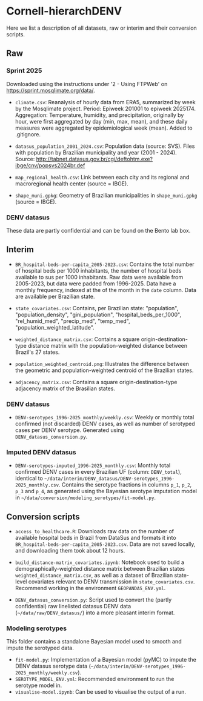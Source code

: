 # Cornell-hierarchDENV

Here we list a description of all datasets, raw or interim and their conversion scripts.

## Raw

### Sprint 2025

Downloaded using the instructions under '2 - Using FTPWeb' on https://sprint.mosqlimate.org/data/.

+ `climate.csv`: Reanalysis of hourly data from ERA5, summarized by week by the Mosqlimate project. Period: Epiweek 201001 to epiweek 2025174. Aggregation: Temperature, humidity, and precipitation, originally by hour, were first aggregated by day (min, max, mean), and these daily measures were aggregated by epidemiological week (mean). Added to .gitignore.

+ `datasus_population_2001_2024.csv`: Population data (source: SVS). Files with population by Brazilian municipality and year (2001 - 2024). Source: http://tabnet.datasus.gov.br/cgi/deftohtm.exe?ibge/cnv/popsvs2024br.def 

+ `map_regional_health.csv`: Link between each city and its regional and macroregional health center (source = IBGE).

+ `shape_muni.gpkg`: Geometry of Brazilian municipalities in `shape_muni.gpkg` (source = IBGE).

### DENV datasus

These data are partly confidential and can be found on the Bento lab box.

## Interim

+ `BR_hospital-beds-per-capita_2005-2023.csv`: Contains the total number of hospital beds per 1000 inhabitants, the number of hospital beds available to sus per 1000 inhabitants. Raw data were available from 2005-2023, but data were padded from 1996-2025. Data have a monthly frequency, indexed at the of the month in the `date` column. Data are available per Brazilian state. 

+ `state_covariates.csv`: Contains, per Brazilian state: "population", "population_density", "gini_population", "hospital_beds_per_1000", "rel_humid_med", "precip_med", "temp_med", "population_weighted_latitude". 

+ `weighted_distance_matrix.csv`: Contains a square origin-destination-type distance matrix with the population-weighted distance between Brazil's 27 states.

+ `population_weighted_centroid.png`: Illustrates the difference between the geometric and population-weighted centroid of the Brazilian states.

+ `adjacency_matrix.csv`: Contains a square origin-destination-type adjacency matrix of the Brasilian states.

### DENV datasus

+ `DENV-serotypes_1996-2025_monthly/weekly.csv`: Weekly or monthly total confirmed (not discarded) DENV cases, as well as number of serotyped cases per DENV serotype. Generated using `DENV_datasus_conversion.py`. 

### Imputed DENV datasus

+ `DENV-serotypes-imputed_1996-2025_monthly.csv`: Monthly total confirmed DENV cases in every Brazilian UF (column: `DENV_total`), identical to `~/data/interim/DENV_datasus/DENV-serotypes_1996-2025_monthly.csv`. Contains the serotype fractions in columns `p_1`, `p_2`, `p_3` and `p_4`, as generated using the Bayesian serotype imputation model in `~/data/conversion/modeling_serotypes/fit-model.py`.

## Conversion scripts

+ `access_to_healthcare.R`: Downloads raw data on the number of available hospital beds in Brazil from DataSus and formats it into `BR_hospital-beds-per-capita_2005-2023.csv`. Data are not saved locally, and downloading them took about 12 hours.

+ `build_distance-matrix_covariates.ipynb`: Notebook used to build a demographically-weighted distance matrix between Brazilian states `weighted_distance_matrix.csv`, as well as a dataset of Brazilian state-level covariates relevant to DENV transmission in `state_covariates.csv`. Recommend working in the environment `GEOPANDAS_ENV.yml`.

+ `DENV_datasus_conversion.py`: Script used to convert the (partly confidential) raw linelisted datasus DENV data (`~/data/raw/DENV_datasus/`) into a more pleasant interim format.

### Modeling serotypes

This folder contains a standalone Bayesian model used to smooth and impute the serotyped data.

+ `fit-model.py`: Implementation of a Bayesian model (pyMC) to impute the DENV datasus serotype data (`~/data/interim/DENV-serotypes_1996-2025_monthly/weekly.csv`).
+ `SEROTYPE_MODEL_ENV.yml`: Recommended environment to run the serotype model in.
+ `visualise-model.ipynb`: Can be used to visualise the output of a run.
